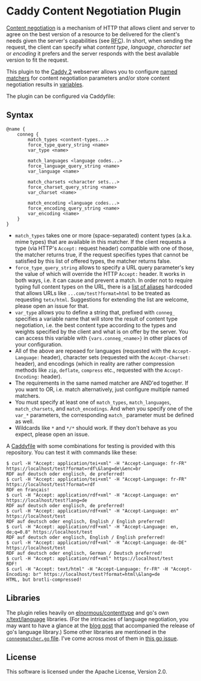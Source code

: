 # Caddy Content Negotiation Plugin

[Content negotiation](https://en.wikipedia.org/wiki/Content_negotiation) is a mechanism of HTTP that allows client and server to agree on the best version of a resource to be delivered for the client's needs given the server's capabilities (see [RFC](https://datatracker.ietf.org/doc/html/rfc7231#section-5.3)). In short, when sending the request, the client can specify what *content type*, *language*, *character set* or *encoding* it prefers and the server responds with the best available version to fit the request.

This plugin to the [Caddy 2](https://caddyserver.com/) webserver allows you to configure [named matchers](https://caddyserver.com/docs/caddyfile/matchers#named-matchers) for content negotiation parameters and/or store content negotiation results in [variables](https://caddyserver.com/docs/conventions#placeholders).

The plugin can be configured via Caddyfile:

## Syntax

```Caddyfile
@name {
    conneg {
        match_types <content-types...>
        force_type_query_string <name>
        var_type <name>

        match_languages <language codes...>
        force_language_query_string <name>
        var_language <name>

        match_charsets <character sets...>
        force_charset_query_string <name>
        var_charset <name>

        match_encoding <language codes...>
        force_encoding_query_string <name>
        var_encoding <name>
    }
}
```

* `match_types` takes one or more (space-separated) content types (a.k.a. mime types) that are available in this matcher. If the client requests a type (via HTTP's `Accept:` request header) compatible with one of those, the matcher returns true, if the request specifies types that cannot be satisfied by this list of offered types, the matcher returns false.
* `force_type_query_string` allows to specify a URL query parameter's key the value of which will override the HTTP `Accept:` header. It works in both ways, i.e. it can cause and prevent a match. In order not to require typing full content types on the URL, there is a [list of aliases](https://github.com/mpilhlt/caddy-conneg/blob/e3feae31ac8dc1a8066e60bd50e96e35c2ec9052/connegmatcher.go#L81) hardcoded that allows URLs like `...com/test?format=html` to be treated as requesting `tetx/html`. Suggestions for extending the list are welcome, please open an issue for that.
* `var_type` allows you to define a string that, prefixed with `conneg_` specifies a variable name that will store the result of content type negotiation, i.e. the best content type according to the types and weights specified by the client and what is on offer by the server. You can access this variable with `{vars.conneg_<name>}` in other places of your configuration.
* All of the above are repeaed for languages (requested with the `Accept-Language:` header), character sets (requested with the `Accept-Charset:` header), and encodings (which in reality are rather compression methods like `zip`, `deflate`, `compress` etc., requested with the `Accept-Encoding:` header).
* The requirements in the same named matcher are AND'ed together. If you want to OR, i.e. match alternatively, just configure multiple named matchers.
* You must specify at least one of `match_types`, `match_languages`, `match_charsets`, and `match_encodings`. And when you specify one of the `var_*` parameters, the corresponding `match_` parameter must be defined as well.
* Wildcards like `*` and `*/*` should work. If they don't behave as you expect, please open an issue.

A [Caddyfile](./Caddyfile) with some combinations for testing is provided with this repository. You can test it with commands like these:

```shell
$ curl -H "Accept: application/tei+xml" -H "Accept-Language: fr-FR" https://localhost/test?format=rdf\&lang=de\&enc=br
RDF auf deutsch oder englisch, de preferred!
$ curl -H "Accept: application/tei+xml" -H "Accept-Language: fr-FR" https://localhost/test?format=rdf
RDF en français!
$ curl -H "Accept: application/rdf+xml" -H "Accept-Language: en" https://localhost/test?lang=de
RDF auf deutsch oder englisch, de preferred!
$ curl -H "Accept: application/rdf+xml" -H "Accept-Language: en" https://localhost/test
RDF auf deutsch oder englisch, English / English preferred!
$ curl -H "Accept: application/rdf+xml" -H "Accept-Language: en, de;q=0.8" https://localhost/test
RDF auf deutsch oder englisch, English / English preferred!
$ curl -H "Accept: application/rdf+xml" -H "Accept-Language: de-DE" https://localhost/test
RDF auf deutsch oder englisch, German / Deutsch preferred!
$ curl -H "Accept: application/rdf+xml" https://localhost/test
RDF!
$ curl -H "Accept: text/html" -H "Accept-Language: fr-FR" -H "Accept-Encoding: br" https://localhost/test?format=html\&lang=de
HTML, but brotli-compressed!
```

## Libraries

The plugin relies heavily on [elnormous/contenttype](https://github.com/elnormous/contenttype) and go's own [x/text/language](https://pkg.go.dev/golang.org/x/text/language) libraries. (For the intricacies of language negotiation, you may want to have a glance at the [blog post](https://go.dev/blog/matchlang) that accompanied the release of go's language library.)
Some other libraries are mentioned in the [`connegmatcher.go` file](./connegmatcher.go). I've come across most of them in [this go issue](https://github.com/golang/go/issues/19307).

## License

This software is licensed under the Apache License, Version 2.0.
